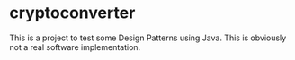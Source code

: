# cryptoconverter
This is a project to test some Design Patterns using Java. This is obviously not a real software implementation. 
